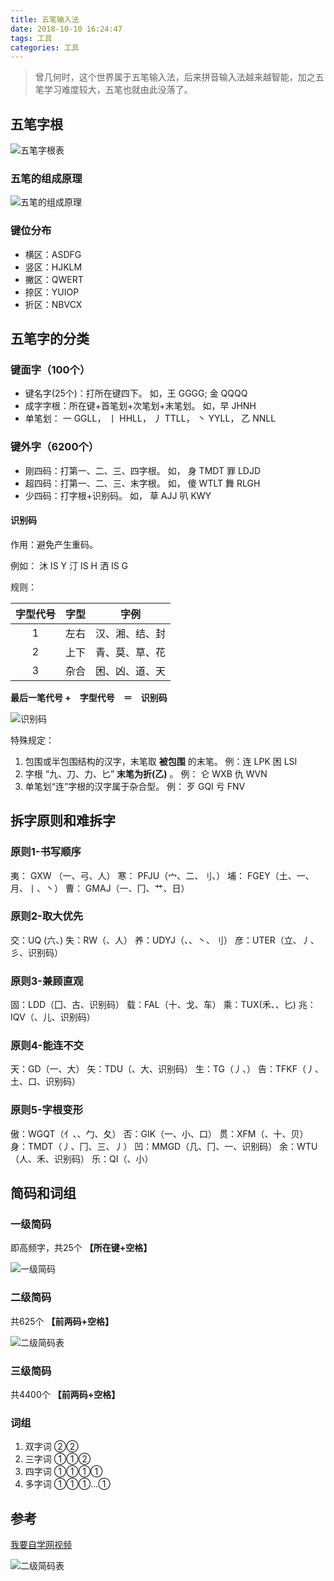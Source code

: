 ```yaml
---
title: 五笔输入法
date: 2018-10-10 16:24:47
tags: 工具
categories: 工具
---
```

>曾几何时，这个世界属于五笔输入法，后来拼音输入法越来越智能，加之五笔学习难度较大，五笔也就由此没落了。


## 五笔字根

![五笔字根表](http://blogpic.at15cm.com/wubi.jpg)

### 五笔的组成原理

![五笔的组成原理](http://blogpic.at15cm.com/wubi1.png)

### 键位分布

+ 横区：ASDFG
+ 竖区：HJKLM
+ 撇区：QWERT
+ 捺区：YUIOP
+ 折区：NBVCX


## 五笔字的分类

### 键面字（100个）
+ 键名字(25个)：打所在键四下。 如，王 GGGG; 金 QQQQ
+ 成字字根：所在键+首笔划+次笔划+末笔划。 如，早 JHNH
+ 单笔划： 一 GGLL， 丨 HHLL， 丿 TTLL， 丶 YYLL， 乙 NNLL

### 键外字（6200个）
+ 刚四码：打第一、二、三、四字根。 如， 身 TMDT  罪 LDJD
+ 超四码：打第一、二、三、末字根。 如， 傻 WTLT 舞 RLGH
+ 少四码：打字根+识别码。 如， 草 AJJ  叭 KWY


#### 识别码
作用：避免产生重码。

例如： 
沐 IS Y
汀 IS H
洒 IS G

规则：

|字型代号|字型|字例|
|:----:|:----:|:---:|
|1|左右|汉、湘、结、封|
|2|上下|青、莫、草、花|
|3|杂合|困、凶、道、天|


**最后一笔代号 +　字型代号　＝　识别码**

![识别码](http://blogpic.at15cm.com/wubi2.png)

特殊规定：
1. 包围或半包围结构的汉字，末笔取 **被包围** 的末笔。 例：连 LPK  困 LSI
2. 字根 “九、刀、力、匕” **末笔为折(乙)** 。 例： 仑 WXB  仇 WVN
3. 单笔划“连”字根的汉字属于杂合型。  例： 歹 GQI  亏 FNV


## 拆字原则和难拆字

### 原则1-书写顺序

夷： GXW （一、弓、人）
寒： PFJU（宀、二、刂、）
埔： FGEY（土、一、月、丨、丶）
曹： GMAJ（一、冂、艹、日）

### 原则2-取大优先

交：UQ (六、)
失：RW（、人）
养：UDYJ（、、丶、刂）
彦：UTER（立、丿、彡、识别码）

### 原则3-兼顾直观

固：LDD（囗、古、识别码）
载：FAL（十、戈、车）
乘：TUX(禾、、匕)
兆：IQV（、儿、识别码）

### 原则4-能连不交

天：GD（一、大）
矢：TDU（、大、识别码）
生：TG（丿、）
告：TFKF（丿、土、口、识别码）

### 原则5-字根变形

傲：WGQT（亻、、勹、夂）
否：GIK（一、小、口）
贯：XFM（、十、贝）
身：TMDT（丿、冂、三、丿）
凹：MMGD（几、冂、一、识别码）
余：WTU（人、禾、识别码）
乐：QI（、小）



## 简码和词组

### 一级简码
即高频字，共25个   **【所在键+空格】**

![一级简码](http://blogpic.at15cm.com/wubi3.jpg)


### 二级简码
共625个   **【前两码+空格】**

![二级简码表](http://blogpic.at15cm.com/wubi5.jpg)


### 三级简码

共4400个   **【前两码+空格】**


### 词组

1. 双字词  ②②
2. 三字词  ①①②
3. 四字词  ①①①①
4. 多字词  ①①①...①


## 参考

[我要自学网视频](http://www.51zxw.net/list.aspx?cid=24)

![二级简码表](http://blogpic.at15cm.com/wubi4.jpg)